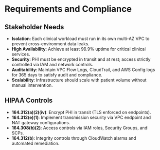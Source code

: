# Requirements and Compliance

## Stakeholder Needs
- **Isolation**: Each clinical workload must run in its own multi-AZ VPC to prevent cross-environment data leaks.
- **High Availability**: Achieve at least 99.9% uptime for critical clinical services.
- **Security**: PHI must be encrypted in transit and at rest; access strictly controlled via IAM and network controls.
- **Auditability**: Maintain VPC Flow Logs, CloudTrail, and AWS Config logs for 365 days to satisfy audit and compliance.
- **Scalability**: Infrastructure should scale with patient volume without manual intervention.

## HIPAA Controls
- **164.312(a)(2)(iv)**: Encrypt PHI in transit (TLS enforced on endpoints).
- **164.312(e)(1)**: Implement transmission security via VPC endpoint and NAT gateway configurations.
- **164.308(b)(2)**: Access controls via IAM roles, Security Groups, and SCPs.
- **164.312(b)**: Integrity controls through CloudWatch alarms and automated remediation.